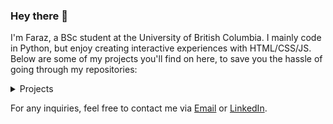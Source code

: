 ### Hey there 👋

I'm Faraz, a BSc student at the University of British Columbia. I mainly code in Python, but enjoy creating interactive experiences with HTML/CSS/JS. Below are some of my projects you'll find on here, to save you the hassle of going through my repositories:

<details>
  <summary>Projects</summary>
  
🦋 [elegant**chaos**](https://farazht.github.io/chaos/) - Web Application (Desktop Only) - *JavaScript, HTML/CSS* 
  - Web-based tool for visualizing chaotic mathematical systems, with high customization and import/export functionality.

🐐 [Who's the GOAT?](https://whos-the-goat.web.app/) - Website (All Devices) - *JavaScript, HTML/CSS, Firebase* 
  - An *extremely accurate* experiment to determine the Greatest Human Of All Time. Synchronized with a real-time database for leaderboard and submissions. (w/ [@Jacob-Guglielmin](https://github.com/Jacob-Guglielmin/)).

🔤 [Word Game](https://github.com/farazht/discord-word-game) - Discord Bot (All Platforms) - *Python, discord.py* 
  - Discord bot hosting a fast turn-based word game with multiple modes.

🖌️ [SPEEDPAINTER](https://farazht.github.io/speedpainter/) - Web Game (Desktop Only) - *JavaScript, HTML/CSS, Firebase* 
  - A simple online game based on speed and memory. Features a real-time database to save best user times. 

</details>
  
For any inquiries, feel free to contact me via [Email](mailto:tehranifaraz314@gmail.com) or [LinkedIn](https://www.linkedin.com/in/faraz-hosseinian-tehrani-67b879239/).
